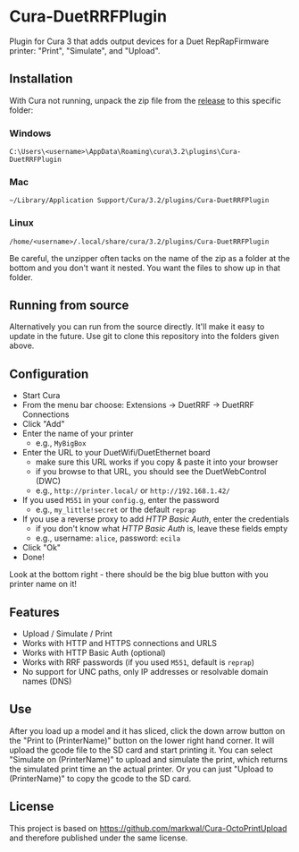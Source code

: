 # Cura-DuetRRFPlugin
Plugin for Cura 3 that adds output devices for a Duet RepRapFirmware printer: "Print", "Simulate", and "Upload".

## Installation

With Cura not running, unpack the zip file from the [release](https://github.com/Kriechi/Cura-DuetRRFPlugin/releases/latest) to this specific folder:

### Windows
`C:\Users\<username>\AppData\Roaming\cura\3.2\plugins\Cura-DuetRRFPlugin`

### Mac
`~/Library/Application Support/Cura/3.2/plugins/Cura-DuetRRFPlugin`

### Linux
`/home/<username>/.local/share/cura/3.2/plugins/Cura-DuetRRFPlugin`

Be careful, the unzipper often tacks on the name of the zip as a folder at the
bottom and you don't want it nested.  You want the files to show up in that
folder.

## Running from source
Alternatively you can run from the source directly. It'll make it easy to
update in the future. Use git to clone this repository into the folders given
above.

## Configuration

* Start Cura
* From the menu bar choose: Extensions -> DuetRRF -> DuetRRF Connections
* Click "Add"
* Enter the name of your printer
  - e.g., `MyBigBox`
* Enter the URL to your DuetWifi/DuetEthernet board
  - make sure this URL works if you copy & paste it into your browser
  - if you browse to that URL, you should see the DuetWebControl (DWC)
  - e.g., `http://printer.local/` or `http://192.168.1.42/`
* If you used `M551` in your `config.g`, enter the password
  - e.g., `my_little!secret` or the default `reprap`
* If you use a reverse proxy to add *HTTP Basic Auth*, enter the credentials
  - if you don't know what *HTTP Basic Auth* is, leave these fields empty
  - e.g., username: `alice`, password: `ecila`
* Click "Ok"
* Done!

Look at the bottom right - there should be the big blue button with you printer name on it!

## Features

* Upload / Simulate / Print
* Works with HTTP and HTTPS connections and URLS
* Works with HTTP Basic Auth (optional)
* Works with RRF passwords (if you used `M551`, default is `reprap`)
* No support for UNC paths, only IP addresses or resolvable domain names (DNS)


## Use
After you load up a model and it has sliced, click the down arrow button on the
"Print to (PrinterName)" button on the lower right hand corner. It will upload
the gcode file to the SD card and start printing it. You can select "Simulate
on (PrinterName)" to upload and simulate the print, which returns the simulated
print time an the actual printer. Or you can just "Upload to (PrinterName)" to
copy the gcode to the SD card.

## License
This project is based on https://github.com/markwal/Cura-OctoPrintUpload and
therefore published under the same license.
